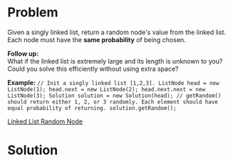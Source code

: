 
# Problem

Given a singly linked list, return a random node's value from the linked list.
Each node must have the **same probability** of being chosen.

**Follow up:**  
What if the linked list is extremely large and its length is unknown to you?
Could you solve this efficiently without using extra space?

**Example:**
    ```
    // Init a singly linked list [1,2,3].
    ListNode head = new ListNode(1);
    head.next = new ListNode(2);
    head.next.next = new ListNode(3);
    Solution solution = new Solution(head);
    // getRandom() should return either 1, 2, or 3 randomly. Each element should have equal probability of returning.
    solution.getRandom();
    ```



[Linked List Random Node](https://leetcode.com/problems/linked-list-random-node)

# Solution



